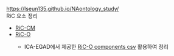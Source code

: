 <!doctype html>
<html lang="ko">
<head>
  <meta charset="utf-8">
  <title>README</title>
  <link rel="stylesheet" href="https://cdn.jsdelivr.net/gh/orioncactus/pretendard/dist/web/static/pretendardvariable.css">
  <link rel="stylesheet" href="style.css">
</head>
<body>

<a href="https://lseun135.github.io/NAontology_study/">https://lseun135.github.io/NAontology_study/</a>
<br>
RiC 요소 정리
<ul><li><a href="https://www.notion.so/1784183a63dc807fbd58ecfdafd1225d?v=1784183a63dc8044ba19000c0911e211&source=copy_link">RiC-CM</a></li>
  <li><a href="https://www.notion.so/1874183a63dc803a9f85e81012cf32cc?v=1874183a63dc80ceb73c000c1c3457ca&source=copy_link">RiC-O</a></li>
  <ul><li>ICA-EGAD에서 제공한 <a href="https://github.com/ICA-EGAD/RiC-O/tree/master/ontology/current-version/CSV_lists_of_components">RiC-O components csv</a> 활용하여 정리</li></ul>
</ul>




</body>
</html>
